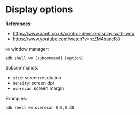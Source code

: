 # Display options


**References:**
- https://www.xanh.co.uk/control-device-display-with-wm/
- https://www.youtube.com/watch?v=rcZM4bancR8

`wm`  window manager:

~~~~
adb shell wm [subcommand] [option]
~~~~

Subcommands:
- `size`: screen resolution
- `density`: screen dpi
- `overscan`: screen margin

Examples:

~~~~
adb shell wm overscan 0,0,0,30
~~~~
